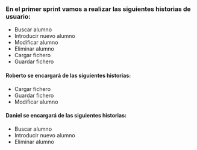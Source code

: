### En el primer sprint vamos a realizar las siguientes historias de usuario:
* Buscar alumno
* Introducir nuevo alumno
* Modificar alumno
* Eliminar alumno
* Cargar fichero
* Guardar fichero

#### Roberto se encargará de las siguientes historias:
* Cargar fichero
* Guardar fichero
* Modificar alumno

#### Daniel se encargará de las siguientes historias:
* Buscar alumno
* Introducir nuevo alumno
* Eliminar alumno
